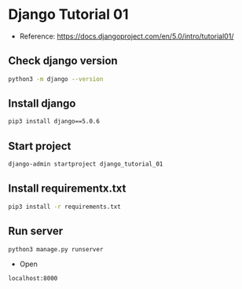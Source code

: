 # Django Tutorial 01

- Reference: https://docs.djangoproject.com/en/5.0/intro/tutorial01/

## Check django version

```bash
python3 -m django --version
```

## Install django

```bash
pip3 install django==5.0.6
```

## Start project

```bash
django-admin startproject django_tutorial_01
```

## Install requirementx.txt

```bash
pip3 install -r requirements.txt
```

## Run server

```bash
python3 manage.py runserver
```

- Open

```
localhost:8000
```
